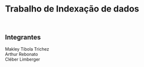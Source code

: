 
<html>
<body>
    <h1>Trabalho de Indexação de dados</h1>
    <br>
    <h2> Integrantes</h2>
    <p> Makley Tibola Trichez <br> 
        Arthur Rebonato <br>
        Cléber Limberger <br>
        </p>
   
</body>
</html>
